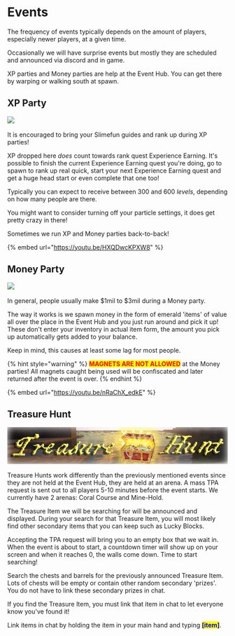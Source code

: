 # Events

The frequency of events typically depends on the amount of players, especially newer players, at a given time.&#x20;

Occasionally we will have surprise events but mostly they are scheduled and announced via discord and in game.

XP parties and Money parties are help at the Event Hub. You can get there by warping or walking south at spawn.

## XP Party

![](../.gitbook/assets/XP\_Party\_Discord.png)

It is encouraged to bring your Slimefun guides and rank up during XP parties!

XP dropped here _does_ count towards rank quest Experience Earning. It's possible to finish the current Experience Earning quest you're doing, go to spawn to rank up real quick, start your next Experience Earning quest and get a huge head start or even complete that one too!

Typically you can expect to receive between 300 and 600 _levels_, depending on how many people are there.

You might want to consider turning off your particle settings, it does get pretty crazy in there!

Sometimes we run XP and Money parties back-to-back!

{% embed url="https://youtu.be/HXQDwcKPXW8" %}

## Money Party

![](../.gitbook/assets/Makin\_It\_Rain\_discord.png)

In general, people usually make $1mil to $3mil during a Money party.&#x20;

The way it works is we spawn money in the form of emerald 'items' of value all over the place in the Event Hub and you just run around and pick it up! These don't enter your inventory in actual item form, the amount you pick up automatically gets added to your balance.

Keep in mind, this causes at least some lag for most people.

{% hint style="warning" %}
<mark style="color:red;">**MAGNETS ARE NOT ALLOWED**</mark> at the Money parties! All magnets caught being used will be confiscated and later returned after the event is over.
{% endhint %}

{% embed url="https://youtu.be/nRaChX_edkE" %}

## Treasure Hunt

![](../.gitbook/assets/TreasureHunt.png)

Treasure Hunts work differently than the previously mentioned events since they are not held at the Event Hub, they are held at an arena. A mass TPA request is sent out to all players 5-10 minutes before the event starts. We currently have 2 arenas: Coral Course and Mine-Hold.

The Treasure Item we will be searching for will be announced and displayed. During your search for that Treasure Item, you will most likely find other secondary items that you can keep such as Lucky Blocks.&#x20;

Accepting the TPA request will bring you to an empty box that we wait in. When the event is about to start, a countdown timer will show up on your screen and when it reaches 0, the walls come down. Time to start searching!

Search the chests and barrels for the previously announced Treasure Item. Lots of chests will be empty or contain other random secondary 'prizes'. You do not have to link these secondary prizes in chat.&#x20;

If you find the Treasure Item, you must link that item in chat to let everyone know you've found it!

Link items in chat by holding the item in your main hand and typing <mark style="color:blue;">**\[item]**</mark>.
